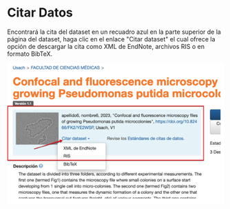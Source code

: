 # Citar Datos

Encontrará la cita del dataset en un recuadro azul en la parte superior de la página del dataset, haga
clic en el enlace "Citar dataset" el cual ofrece la opción de descargar la cita como XML de EndNote,
archivos RIS o en formato BibTeX.

![cite1.png](public%2Fcite1.png)